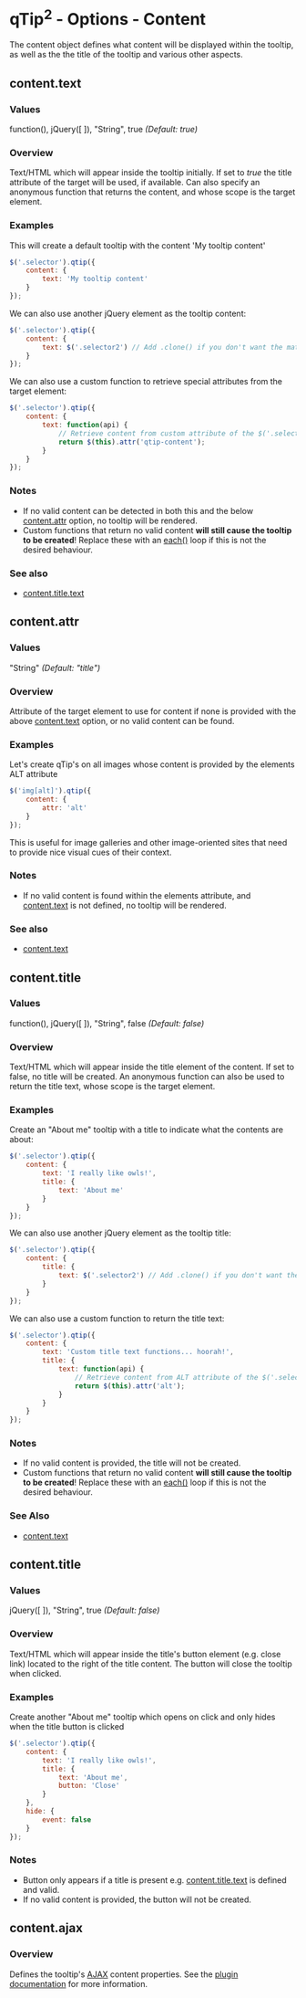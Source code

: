 # qTip<sup>2</sup> - Options - Content

The content object defines what content will be displayed within the tooltip, as well as the the title of the tooltip and various other aspects.

<a name="text"></a>
## content.text

### Values
function(), jQuery([ ]), "String", true *(Default: true)*

### Overview
Text/HTML which will appear inside the tooltip initially. If set to *true* the title attribute of the target will be used, if available. Can also specify
an anonymous function that returns the content, and whose scope is the target element.


### Examples
This will create a default tooltip with the content 'My tooltip content'

```js
$('.selector').qtip({
	content: {
		text: 'My tooltip content'
	}
});
```

We can also use another jQuery element as the tooltip content:

```js
$('.selector').qtip({
	content: {
		text: $('.selector2') // Add .clone() if you don't want the matched elements to be removed, but simply copied
	}
});
```

We can also use a custom function to retrieve special attributes from the target element:

```js
$('.selector').qtip({
	content: {
		text: function(api) {
			// Retrieve content from custom attribute of the $('.selector') elements.
			return $(this).attr('qtip-content');
		}
	}
});
```

### Notes
* If no valid content can be detected in both this and the below [content.attr](#attr) option, no tooltip will be rendered.
* Custom functions that return no valid content **will still cause the tooltip to be created**! Replace these with an [each()](http://api.jquery.com/each/) loop if this is not the desired behaviour.

### See also
* [content.title.text](#titletext)


<a name="attr"></a>
## content.attr

### Values
"String" *(Default: "title")*

### Overview
Attribute of the target element to use for content if none is provided with the above [content.text](#text) option, or no valid content can be found.


### Examples
Let's create qTip's on all images whose content is provided by the elements ALT attribute

```js
$('img[alt]').qtip({
	content: {
		attr: 'alt'
	}
});
```

This is useful for image galleries and other image-oriented sites that need to provide nice visual cues of their context.

### Notes
* If no valid content is found within the elements attribute, and [content.text](#text) is not defined, no tooltip will be rendered.

### See also
* [content.text](#text)


<a name="titletext"></a>
## content.title

### Values
function(), jQuery([ ]), "String", false *(Default: false)*

### Overview
Text/HTML which will appear inside the title element of the content. If set to false, no title will be created. An anonymous function can also be used to return
the title text, whose scope is the target element.

### Examples
Create an "About me" tooltip with a title to indicate what the contents are about:

```js
$('.selector').qtip({
	content: {
		text: 'I really like owls!',
		title: {
			text: 'About me'
		}
	}
});
```

We can also use another jQuery element as the tooltip title:

```js
$('.selector').qtip({
	content: {
		title: {
			text: $('.selector2') // Add .clone() if you don't want the matched elements to be removed, but simply copied
		}
	}
});
```

We can also use a custom function to return the title text:

```js
$('.selector').qtip({
	content: {
		text: 'Custom title text functions... hoorah!',
		title: {
			text: function(api) {
				// Retrieve content from ALT attribute of the $('.selector') element
				return $(this).attr('alt');
			}
		}
	}
});
```

### Notes
* If no valid content is provided, the title will not be created.
* Custom functions that return no valid content **will still cause the tooltip to be created**! Replace these with an [each()](http://api.jquery.com/each/) loop if this is not the desired behaviour.

### See Also
* [content.text](#text)



<a name="titlebutton"></a>
## content.title

### Values
jQuery([ ]), "String", true *(Default: false)*

### Overview
Text/HTML which will appear inside the title's button element (e.g. close link) located to the right of the title content. The button will close the tooltip when clicked.

### Examples
Create another "About me" tooltip which opens on click and only hides when the title button is clicked

```js
$('.selector').qtip({
	content: {
		text: 'I really like owls!',
		title: {
			text: 'About me',
			button: 'Close'
		}
	},
	hide: {
		event: false
	}
});
```

### Notes
* Button only appears if a title is present e.g. [content.title.text](#titletext) is defined and valid.
* If no valid content is provided, the button will not be created.


<a name="ajax"></a>
## content.ajax

### Overview
Defines the tooltip's [AJAX](./plugins/ajax.md) content properties. See the [plugin documentation](./plugins/ajax.md) for more information.